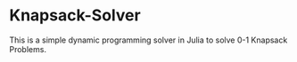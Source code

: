 # Knapsack-Solver
This is a simple dynamic programming solver in Julia to solve 0-1 Knapsack Problems. 
